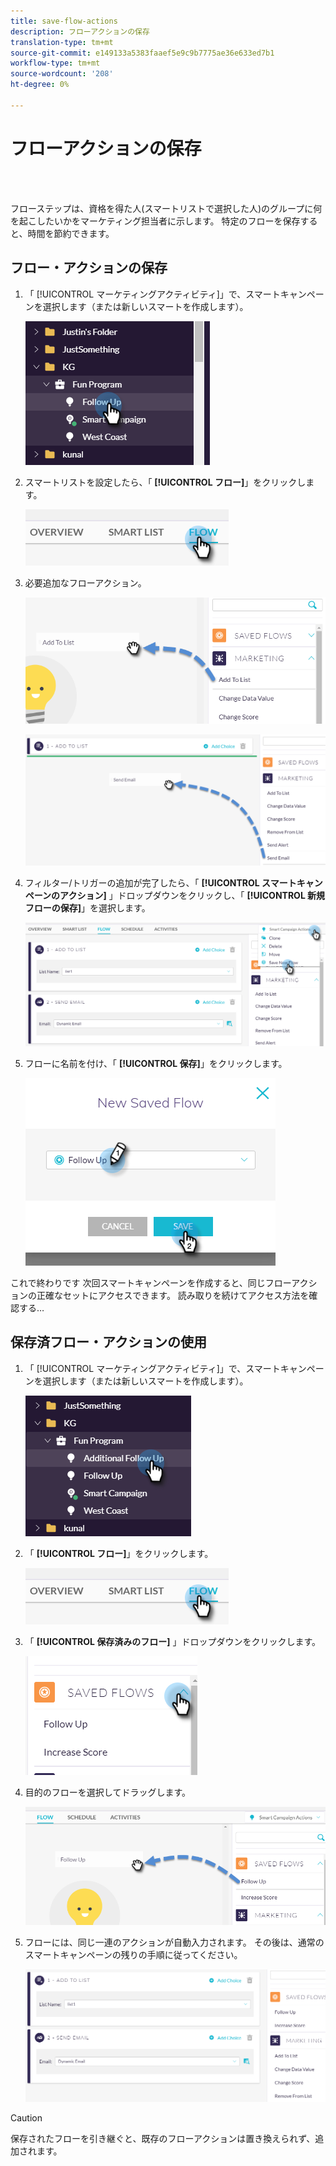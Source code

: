 ```yaml
---
title: save-flow-actions
description: フローアクションの保存
translation-type: tm+mt
source-git-commit: e149133a5383faaef5e9c9b7775ae36e633ed7b1
workflow-type: tm+mt
source-wordcount: '208'
ht-degree: 0%

---
```



# フローアクションの保存

<br> 

フローステップは、資格を得た人(スマートリストで選択した人)のグループに何を起こしたいかをマーケティング担当者に示します。 特定のフローを保存すると、時間を節約できます。

## フロー・アクションの保存

1. 「 [!UICONTROL マーケティングアクティビティ]」で、スマートキャンペーンを選択します（または新しいスマートを作成します）。

   ![イメージ1](/help/sky/assets/smart-lists-and-static-lists/save-flow-actions/save-flow-actions-1.png)

1. スマートリストを設定したら、「 **[!UICONTROL フロー]**」をクリックします。

   ![イメージ2](/help/sky/assets/smart-lists-and-static-lists/save-flow-actions/save-flow-actions-2.png)

1. 必要追加なフローアクション。

   ![イメージ3](/help/sky/assets/smart-lists-and-static-lists/save-flow-actions/save-flow-actions-3.png)

   ![画像4](/help/sky/assets/smart-lists-and-static-lists/save-flow-actions/save-flow-actions-4.png)

1. フィルター/トリガーの追加が完了したら、「 **[!UICONTROL スマートキャンペーンのアクション]** 」ドロップダウンをクリックし、「 **[!UICONTROL 新規フローの保存]**」を選択します。

   ![画像5](/help/sky/assets/smart-lists-and-static-lists/save-flow-actions/save-flow-actions-5.png)

1. フローに名前を付け、「 **[!UICONTROL 保存]**」をクリックします。

   ![画像6](/help/sky/assets/smart-lists-and-static-lists/save-flow-actions/save-flow-actions-6.png)

これで終わりです 次回スマートキャンペーンを作成すると、同じフローアクションの正確なセットにアクセスできます。 読み取りを続けてアクセス方法を確認する…

## 保存済フロー・アクションの使用

1. 「 [!UICONTROL マーケティングアクティビティ]」で、スマートキャンペーンを選択します（または新しいスマートを作成します）。

   ![画像7](/help/sky/assets/smart-lists-and-static-lists/save-flow-actions/save-flow-actions-7.png)

1. 「 **[!UICONTROL フロー]**」をクリックします。

   ![画像8](/help/sky/assets/smart-lists-and-static-lists/save-flow-actions/save-flow-actions-8.png)

1. 「 **[!UICONTROL 保存済みのフロー]** 」ドロップダウンをクリックします。

   ![画像9](/help/sky/assets/smart-lists-and-static-lists/save-flow-actions/save-flow-actions-9.png)

1. 目的のフローを選択してドラッグします。

   ![画像10](/help/sky/assets/smart-lists-and-static-lists/save-flow-actions/save-flow-actions-10.png)

1. フローには、同じ一連のアクションが自動入力されます。 その後は、通常のスマートキャンペーンの残りの手順に従ってください。

   ![イメージイレブン](/help/sky/assets/smart-lists-and-static-lists/save-flow-actions/save-flow-actions-11.png)

>[!CAUTION]
>
>保存されたフローを引き継ぐと、既存のフローアクションは置き換えられず、追加されます。
